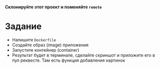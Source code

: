 **Склонируйте этот проект и поменяйте `remote`**

# Задание
- Напишите `Dockerfile`
- Создайте образ (image) приложения
- Запустите контейнер (container)
- Результат будет в терминале, сделайте скриншот и приложите его в пул реквесте. Там есть функция добавления картинок